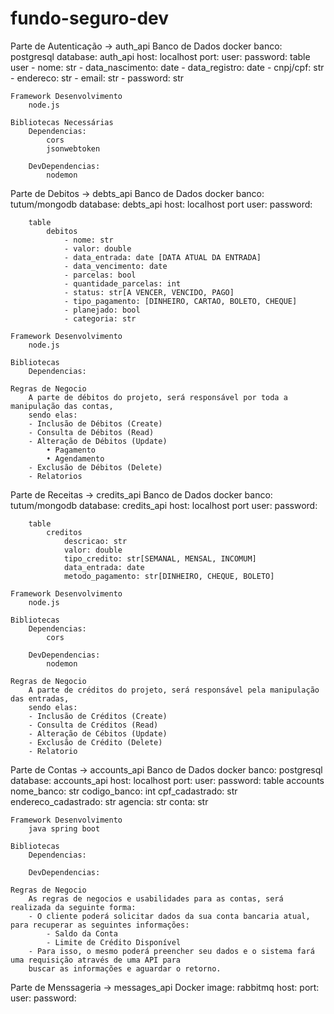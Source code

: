 # fundo-seguro-dev

Parte de Autenticação -> auth_api 
    Banco de Dados
        docker 
            banco: postgresql 
            database: auth_api
            host: localhost
            port: 
            user: 
            password: 
        table
            user
                - nome: str
                - data_nascimento: date
                - data_registro: date
                - cnpj/cpf: str
                - endereco: str
                - email: str
                - password: str

    Framework Desenvolvimento
        node.js
    
    Bibliotecas Necessárias
        Dependencias:
            cors
            jsonwebtoken
    
        DevDependencias:
            nodemon

Parte de Debitos -> debts_api
    Banco de Dados
        docker
            banco: tutum/mongodb
            database: debts_api
            host: localhost
            port
            user: 
            password: 
        
        table
            debitos
                - nome: str
                - valor: double
                - data_entrada: date [DATA ATUAL DA ENTRADA]
                - data_vencimento: date
                - parcelas: bool
                - quantidade_parcelas: int
                - status: str[A VENCER, VENCIDO, PAGO]
                - tipo_pagamento: [DINHEIRO, CARTAO, BOLETO, CHEQUE]
                - planejado: bool
                - categoria: str

    Framework Desenvolvimento
        node.js
    
    Bibliotecas
        Dependencias:
            
    Regras de Negocio
        A parte de débitos do projeto, será responsável por toda a manipulação das contas, 
        sendo elas:
        - Inclusão de Débitos (Create) 
        - Consulta de Débitos (Read)
        - Alteração de Débitos (Update)
            • Pagamento 
            • Agendamento
        - Exclusão de Débitos (Delete) 
        - Relatorios 

Parte de Receitas -> credits_api
    Banco de Dados
        docker
            banco: tutum/mongodb
            database: credits_api
            host: localhost
            port
            user: 
            password: 
        
        table
            creditos
                descricao: str
                valor: double
                tipo_credito: str[SEMANAL, MENSAL, INCOMUM]
                data_entrada: date
                metodo_pagamento: str[DINHEIRO, CHEQUE, BOLETO]

    Framework Desenvolvimento
        node.js
        
    Bibliotecas
        Dependencias:
            cors
        
        DevDependencias:
            nodemon
            
    Regras de Negocio
        A parte de créditos do projeto, será responsável pela manipulação das entradas,
        sendo elas:
        - Inclusão de Créditos (Create)
        - Consulta de Créditos (Read)
        - Alteração de Cébitos (Update)
        - Exclusão de Crédito (Delete)
        - Relatorio

Parte de Contas -> accounts_api
    Banco de Dados
        docker 
            banco: postgresql
            database: accounts_api
            host: localhost
            port: 
            user: 
            password: 
        table
            accounts
                nome_banco: str
                codigo_banco: int
                cpf_cadastrado: str
                endereco_cadastrado: str
                agencia: str
                conta: str               

    Framework Desenvolvimento
        java spring boot

    Bibliotecas
        Dependencias:
            
        DevDependencias:
            
    Regras de Negocio
        As regras de negocios e usabilidades para as contas, será realizada da seguinte forma:
        - O cliente poderá solicitar dados da sua conta bancaria atual, para recuperar as seguintes informações:
            - Saldo da Conta
            - Limite de Crédito Disponível
        - Para isso, o mesmo poderá preencher seu dados e o sistema fará uma requisição através de uma API para 
        buscar as informações e aguardar o retorno.


Parte de Menssageria -> messages_api
    Docker
        image: rabbitmq
        host:
        port:
        user: 
        password: 
